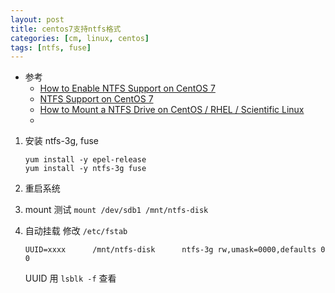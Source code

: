 ```yaml
---
layout: post
title: centos7支持ntfs格式
categories: [cm, linux, centos]
tags: [ntfs, fuse]
---
```


* 参考
    * [How to Enable NTFS Support on CentOS 7](https://manjaro.site/how-to-enable-ntfs-support-on-centos-7/)
    * [NTFS Support on CentOS 7](https://bytefreaks.net/gnulinux/ntfs-support-on-centos-7)
    * [How to Mount a NTFS Drive on CentOS / RHEL / Scientific Linux](https://www.howtoforge.com/tutorial/mount-ntfs-centos/)
    * []()

1. 安装 ntfs-3g, fuse
    ~~~
    yum install -y epel-release
    yum install -y ntfs-3g fuse
    ~~~
1. 重启系统

1. mount 测试 `mount /dev/sdb1 /mnt/ntfs-disk`

1. 自动挂载
    修改 `/etc/fstab`
    ~~~
    UUID=xxxx      /mnt/ntfs-disk      ntfs-3g rw,umask=0000,defaults 0 0
    ~~~
    UUID 用 `lsblk -f` 查看





